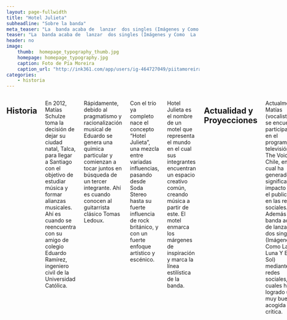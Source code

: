 ```yaml
---
layout: page-fullwidth
title: "Hotel Julieta"
subheadline: "Sobre la banda"
meta_teaser: "La  banda acaba de  lanzar  dos singles (Imágenes y Como  La  Luna  Y El  Sol) mediante  redes sociales, los cuales  han logrado una muy buena acogida y crítica."
teaser: "La  banda acaba de  lanzar  dos singles (Imágenes y Como  La  Luna  Y El  Sol) mediante  redes sociales, los cuales  han logrado una muy buena acogida y crítica."
header: no
image:
    thumb:  homepage_typography_thumb.jpg
    homepage: homepage_typography.jpg
    caption: Foto de Pía Moreira
    caption_url: "http://ink361.com/app/users/ig-464727049/piitamoreira/photos"
categories:
    - historia
---
```

<div class="row">
<!-- /.medium-4.columns -->



<div class="medium-12 columns" markdown="1">

## Historia

En  2012, Matías  Schulze toma  la  decisión  de  dejar su  ciudad  natal,  Talca,  para  llegar  a Santiago con el  objetivo  de  estudiar  música  y   formar  alianzas  musicales.  Ahí es  cuando  se  reencuentra con su  amigo de  colegio Eduardo Ramírez,  ingeniero civil de  la  Universidad Católica.

Rápidamente,  debido  al  pragmatismo y racionalización musical de  Eduardo se  genera  una
química particular  y comienzan a tocar juntos  en  búsqueda  de  un  tercer  integrante. Ahí es
cuando  conocen al  guitarrista clásico Tomas Ledoux.

Con el  trío  ya  completo  nace  el  concepto “Hotel  Julieta”, una mezcla  entre variadas  influencias,  pasando desde Soda  Stereo  hasta su
fuerte  influencia  de  rock  británico,  y con un  fuerte  enfoque artístico y escénico.

Hotel Julieta es  el nombre de  un  motel que representa  el  mundo en  el  cual  sus integrantes
encuentran  un  espacio creativo  común,  creando música  a partir  de  este. El  motel enmarca los
márgenes  de  inspiración y marca la  línea estilística de  la  banda.

## Actualidad y Proyecciones

Actualmente,  Matías  (vocalista) se  encuentra participando  en  el  programa  de  televisión  The
Voice Chile,  en  el  cual  ha  generado  un  significativo impacto en  el  publico y en  las redes
sociales. Además  la  banda acaba de  lanzar  dos singles (Imágenes y Como  La  Luna  Y El  Sol)
mediante  redes sociales, los cuales  han logrado una muy buena acogida y crítica.

En esta página puedes conocer su trabajo, las fechas de sus próximos conciertos y las noticias relacionadas a la banda.

## Formación actual

 * Tomás Ledoux - Guitarra, voces
 * Eduardo Ramírez - Bajo
 * Matías Schulze - Guitarra, voz

</div><!-- /.medium-8.columns -->
</div><!-- /.row -->
